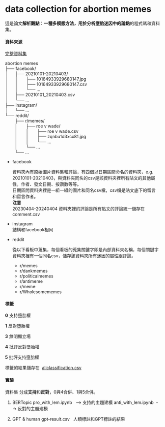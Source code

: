 # data collection for abortion memes
這是論文**解析觀點：一種多模態方法，用於分析墮胎迷因中的論點**的程式碼和資料集。

#### 資料來源

 [完整資料集](<https://drive.google.com/drive/folders/1U17i1n4X1wwCJUmg5FUBimTgtP9hIXQ4?usp=sharing>)

 abortion memes\
├── facebook/               \
│&nbsp;&nbsp;&nbsp;&nbsp;&nbsp;&nbsp;├── 20210101-20210403/        \
│&nbsp;&nbsp;&nbsp;&nbsp;&nbsp;&nbsp;│&nbsp;&nbsp;&nbsp;&nbsp;&nbsp;&nbsp;&nbsp;├── 10164933929680147.jpg\
│&nbsp;&nbsp;&nbsp;&nbsp;&nbsp;&nbsp;│&nbsp;&nbsp;&nbsp;&nbsp;&nbsp;&nbsp;&nbsp;├── 10164933929680147.csv\
│&nbsp;&nbsp;&nbsp;&nbsp;&nbsp;&nbsp;│&nbsp;&nbsp;&nbsp;&nbsp;&nbsp;&nbsp;&nbsp;└── ...       \
│&nbsp;&nbsp;&nbsp;&nbsp;&nbsp;&nbsp;├── 20210101_20210403.csv        \
│&nbsp;&nbsp;&nbsp;&nbsp;&nbsp;&nbsp;└── ...       \
├── instagram/             \
│&nbsp;&nbsp;&nbsp;&nbsp;&nbsp;&nbsp;└── ...  \
└── reddit/              \
&nbsp;&nbsp;&nbsp;&nbsp;&nbsp;&nbsp;&nbsp;&nbsp;├── r/memes/        \
&nbsp;&nbsp;&nbsp;&nbsp;&nbsp;&nbsp;&nbsp;&nbsp;│&nbsp;&nbsp;&nbsp;&nbsp;&nbsp;&nbsp;&nbsp;├── roe v wade/\
&nbsp;&nbsp;&nbsp;&nbsp;&nbsp;&nbsp;&nbsp;&nbsp;│&nbsp;&nbsp;&nbsp;&nbsp;&nbsp;&nbsp;&nbsp;│&nbsp;&nbsp;&nbsp;&nbsp;&nbsp;&nbsp;&nbsp;├── roe v wade.csv\
&nbsp;&nbsp;&nbsp;&nbsp;&nbsp;&nbsp;&nbsp;&nbsp;│&nbsp;&nbsp;&nbsp;&nbsp;&nbsp;&nbsp;&nbsp;│&nbsp;&nbsp;&nbsp;&nbsp;&nbsp;&nbsp;&nbsp;├── zqnbu1d3xcx81.jpg\
&nbsp;&nbsp;&nbsp;&nbsp;&nbsp;&nbsp;&nbsp;&nbsp;│&nbsp;&nbsp;&nbsp;&nbsp;&nbsp;&nbsp;&nbsp;│&nbsp;&nbsp;&nbsp;&nbsp;&nbsp;&nbsp;&nbsp;└── ... \
&nbsp;&nbsp;&nbsp;&nbsp;&nbsp;&nbsp;&nbsp;&nbsp;│&nbsp;&nbsp;&nbsp;&nbsp;&nbsp;&nbsp;&nbsp;└── ...\
&nbsp;&nbsp;&nbsp;&nbsp;&nbsp;&nbsp;&nbsp;&nbsp;└── ...  

* facebook

  資料夾內有原始圖片資料集和評論，有四個以日期區間命名的資料夾，e.g. 20210101-20210403，與資料夾同名的csv是該資料夾裡所有貼文的其他屬性，作者、發文日期、按讚數等等。\
日期區間資料夾裡是一組一組的圖片和同名csv檔，csv檔是貼文底下的留言和留言作者。\
  **注意**\
  20230404-20240404 資料夾裡的評論是所有貼文的評論統一儲存在comment.csv
* instagram\
  結構和facebook相同
* reddit

  從以下看板中蒐集，每個看板的蒐集關鍵字即是內部資料夾名稱，每個關鍵字資料夾裡有一個同名csv，儲存該資料夾所有迷因的屬性跟評論。
  * r/memes
  * r/dankmemes
  * r/politicalmemes
  * r/antimeme
  * r/meme
  * r/Wholesomememes

#### 標籤
**0** 支持墮胎權

**1** 反對墮胎權

**3** 無明顯立場

**4** 批評反對墮胎權

**5** 批評支持墮胎權

標籤的結果儲存在&nbsp;&nbsp;[allclassification.csv](allclassification.csv)

#### 實驗
資料集
分成**支持**和**反對**，0與4合併、1與5合併。

1. BERTopic
   pro_with_lem.ipynb&nbsp;&nbsp;&nbsp;--> 支持的主題建模
   anti_with_lem.ipynb&nbsp;&nbsp;--> 反對的主題建模

2. GPT & human
   gpt-result.csv&nbsp;&nbsp;&nbsp;人類標註和GPT標註的結果


